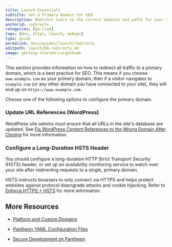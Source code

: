 ```yaml
---
title: Launch Essentials
subtitle: Set a Primary Domain for SEO
description: Redirect users to the correct domains and paths for your site.
anchorid: redirects
categories: [go-live]
tags: [dns, https, launch, webops]
type: guide
permalink: docs/guides/launch/redirects
editpath: launch/06-redirects.md
image: getting-started-Largethumb
---
```


This section provides information on how to redirect all traffic to a primary domain, which is a best practice for SEO. This means if you choose `www.example.com` as your primary domain, then if a visitor navigates to `example.com` (or any other domain you have connected to your site), they will end up on `https://www.example.com`.

Choose one of the following options to configure the primary domain.

<Partial file="primary-domain.md" />

### Update URL References (WordPress)

WordPress site admins must ensure that all URLs in the site's database are updated. See [Fix WordPress Content References to the Wrong Domain After Cloning](/wordpress-broken-links#fix-wordpress-content-references-to-the-wrong-domain-after-cloning) for more information.

### Configure a Long-Duration HSTS Header

You should configure a long-duration HTTP Strict Transport Security (HSTS) header, or set up an availability monitoring service to watch over your site after redirecting requests to a single, primary domain.

HSTS instructs browsers to only connect via HTTPS and helps protect websites against protocol downgrade attacks and cookie hijacking. Refer to [Enforce HTTPS + HSTS](/pantheon-yml#enforce-https--hsts) for more information.

## More Resources

- [Platform and Custom Domains](/domains)

- [Pantheon YAML Configuration Files](/pantheon-yml)

- [Secure Development on Pantheon](/guides/secure-development)
